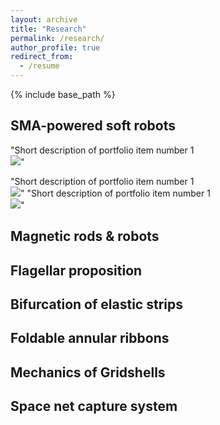 ```yaml
---
layout: archive
title: "Research"
permalink: /research/
author_profile: true
redirect_from:
  - /resume
---
```


{% include base_path %}

SMA-powered soft robots
---

"Short description of portfolio item number 1<br/><img src='/images/500x300.png'>"

"Short description of portfolio item number 1<br/><img src='./images/500x300.png'>"
"Short description of portfolio item number 1<br/><img src='../images/500x300.png'>"

Magnetic rods & robots
---

Flagellar proposition
---


Bifurcation of elastic strips
---


Foldable annular ribbons
---


Mechanics of Gridshells
---


Space net capture system
---


